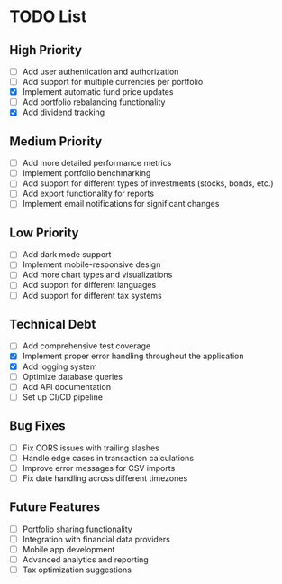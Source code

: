 # TODO List

## High Priority
- [ ] Add user authentication and authorization
- [ ] Add support for multiple currencies per portfolio
- [X] Implement automatic fund price updates
- [ ] Add portfolio rebalancing functionality
- [X] Add dividend tracking

## Medium Priority
- [ ] Add more detailed performance metrics
- [ ] Implement portfolio benchmarking
- [ ] Add support for different types of investments (stocks, bonds, etc.)
- [ ] Add export functionality for reports
- [ ] Implement email notifications for significant changes

## Low Priority
- [ ] Add dark mode support
- [ ] Implement mobile-responsive design
- [ ] Add more chart types and visualizations
- [ ] Add support for different languages
- [ ] Add support for different tax systems

## Technical Debt
- [ ] Add comprehensive test coverage
- [X] Implement proper error handling throughout the application
- [X] Add logging system
- [ ] Optimize database queries
- [ ] Add API documentation
- [ ] Set up CI/CD pipeline

## Bug Fixes
- [ ] Fix CORS issues with trailing slashes
- [ ] Handle edge cases in transaction calculations
- [ ] Improve error messages for CSV imports
- [ ] Fix date handling across different timezones

## Future Features
- [ ] Portfolio sharing functionality
- [ ] Integration with financial data providers
- [ ] Mobile app development
- [ ] Advanced analytics and reporting
- [ ] Tax optimization suggestions
